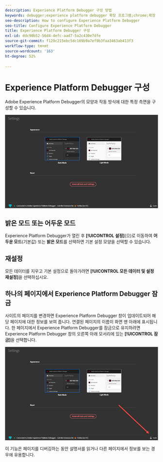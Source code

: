 ```yaml
---
description: Experience Platform Debugger 구성 방법
keywords: debugger;experience platform debugger 확장 프로그램;chrome;확장 프로그램;구성
seo-description: How to configure Experience Platform Debugger
seo-title: Configure Experience Platform Debugger
title: Experience Platform Debugger 구성
exl-id: ddc90b52-56d4-4efc-aad7-5a2c430e7dfe
source-git-commit: f129c215ebc5dc169b9a7ef9b3faa3463ab413f3
workflow-type: tm+mt
source-wordcount: '163'
ht-degree: 52%

---
```


# Experience Platform Debugger 구성

Adobe Experience Platform Debugger의 모양과 작동 방식에 대한 특정 측면을 구성할 수 있습니다.

![](images/settings.jpg)

## 밝은 모드 또는 어두운 모드

Experience Platform Debugger가 열린 후 **[!UICONTROL 설정]**(으)로 이동하여 **어두운 모드**(기본값) 또는 **밝은 모드**&#x200B;를 선택하면 기본 설정 모양을 선택할 수 있습니다.

## 재설정

모든 데이터를 지우고 기본 설정으로 돌아가려면 **[!UICONTROL 모든 데이터 및 설정 재설정]**&#x200B;을 선택하십시오.

## 하나의 페이지에서 Experience Platform Debugger 잠금

사이트의 페이지를 변경하면 Experience Platform Debugger 창이 업데이트되어 해당 페이지에 대한 정보를 보여 줍니다. 연결된 페이지의 이름이 화면 맨 아래에 표시됩니다. 한 페이지에서 Experience Platform Debugger를 잠금으로 유지하려면 Experience Platform Debugger 창의 오른쪽 아래 모서리에 있는 **[!UICONTROL 잠금]**&#x200B;을 선택합니다.

![](images/lock.jpg)

이 기능은 페이지를 디버깅하는 동안 설명서를 읽거나 다른 페이지에서 정보를 보는 경우에 유용합니다.
